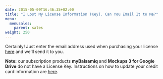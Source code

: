 ```yaml
---
date: 2015-05-09T16:46:35+02:00
title: "I Lost My License Information (Key). Can You Email It to Me?"
menu:
  menusales:
    parent: sales
weight: 250
---
```


Certainly! Just enter the email address used when purchasing your license [here](https://balsamiq.com/buy/lostkey) and we'll send it to you.

**Note:** our subscription products **myBalsamiq** and **Mockups 3 for Google Drive** do not have a License Key. Instructions on how to update your credit card information are [here](/sales/updatecard/).